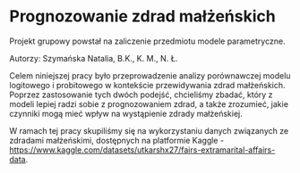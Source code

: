 # Prognozowanie zdrad małżeńskich

Projekt grupowy powstał na zaliczenie przedmiotu modele parametryczne.

Autorzy: Szymańska Natalia, B.K., K. M., N. Ł. 

Celem niniejszej pracy było przeprowadzenie analizy porównawczej modelu logitowego i probitowego w kontekście przewidywania zdrad małżeńskich. Poprzez zastosowanie tych dwóch podejść, chcieliśmy zbadać, który z modeli lepiej radzi sobie z prognozowaniem zdrad, a także zrozumieć, jakie czynniki mogą mieć wpływ na wystąpienie zdrady małżeńskiej.

W ramach tej pracy skupiliśmy się na wykorzystaniu danych związanych ze zdradami małżeńskimi, dostępnych na platformie Kaggle - https://www.kaggle.com/datasets/utkarshx27/fairs-extramarital-affairs-data.
